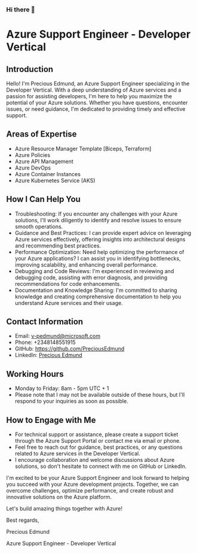 ### Hi there 👋

# Azure Support Engineer - Developer Vertical

## Introduction
Hello! I'm Precious Edmund, an Azure Support Engineer specializing in the Developer Vertical. With a deep understanding of Azure services and a passion for assisting developers, I'm here to help you maximize the potential of your Azure solutions. Whether you have questions, encounter issues, or need guidance, I'm dedicated to providing timely and effective support.

## Areas of Expertise
- Azure Resource Manager Template [Biceps, Terraform]
- Azure Policies
- Azure API Management
- Azure DevOps
- Azure Container Instances
- Azure Kubernetes Service (AKS)

## How I Can Help You
- Troubleshooting: If you encounter any challenges with your Azure solutions, I'll work diligently to identify and resolve issues to ensure smooth operations.
- Guidance and Best Practices: I can provide expert advice on leveraging Azure services effectively, offering insights into architectural designs and recommending best practices.
- Performance Optimization: Need help optimizing the performance of your Azure applications? I can assist you in identifying bottlenecks, improving scalability, and enhancing overall performance.
- Debugging and Code Reviews: I'm experienced in reviewing and debugging code, assisting with error diagnosis, and providing recommendations for code enhancements.
- Documentation and Knowledge Sharing: I'm committed to sharing knowledge and creating comprehensive documentation to help you understand Azure services and their usage.

## Contact Information
- Email: v-pedmund@microsoft.com
- Phone: +2348148551915
- GitHub: https://github.com/PreciousEdmund
- LinkedIn: [Precious Edmund](https://www.linkedin.com/in/precious-edmund/)

## Working Hours
- Monday to Friday: 8am - 5pm UTC + 1
- Please note that I may not be available outside of these hours, but I'll respond to your inquiries as soon as possible.

## How to Engage with Me
- For technical support or assistance, please create a support ticket through the Azure Support Portal or contact me via email or phone.
- Feel free to reach out for guidance, best practices, or any questions related to Azure services in the Developer Vertical.
- I encourage collaboration and welcome discussions about Azure solutions, so don't hesitate to connect with me on GitHub or LinkedIn.

I'm excited to be your Azure Support Engineer and look forward to helping you succeed with your Azure development projects. Together, we can overcome challenges, optimize performance, and create robust and innovative solutions on the Azure platform.

Let's build amazing things together with Azure!

Best regards,

Precious Edmund

Azure Support Engineer - Developer Vertical
